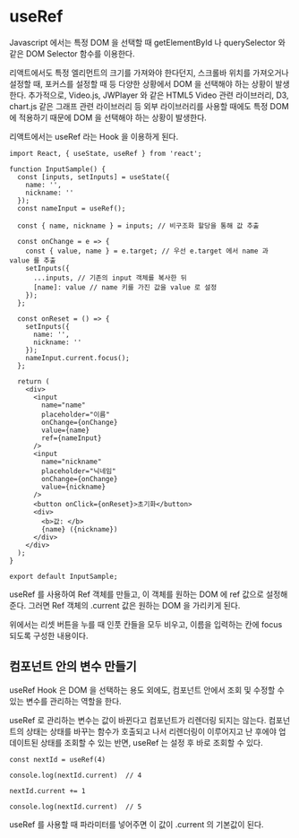 # useRef

Javascript 에서는 특정 DOM 을 선택할 때 getElementById 나 querySelector 와 같은 DOM Selector 함수를 이용한다.

리액트에서도 특정 엘리먼트의 크기를 가져와야 한다던지, 스크롤바 위치를 가져오거나 설정할 때, 포커스를 설정할 때 등 다양한 상황에서 DOM 을 선택해야 하는 상황이 발생한다. 추가적으로, Video.js, JWPlayer 와 같은 HTML5 Video 관련 라이브러리, D3, chart.js 같은 그래프 관련 라이브러리 등 외부 라이브러리를 사용할 때에도 특정 DOM 에 적용하기 때문에 DOM 을 선택해야 하는 상황이 발생한다.

리액트에서는 useRef 라는 Hook 을 이용하게 된다.

```
import React, { useState, useRef } from 'react';

function InputSample() {
  const [inputs, setInputs] = useState({
    name: '',
    nickname: ''
  });
  const nameInput = useRef();

  const { name, nickname } = inputs; // 비구조화 할당을 통해 값 추출

  const onChange = e => {
    const { value, name } = e.target; // 우선 e.target 에서 name 과 value 를 추출
    setInputs({
      ...inputs, // 기존의 input 객체를 복사한 뒤
      [name]: value // name 키를 가진 값을 value 로 설정
    });
  };

  const onReset = () => {
    setInputs({
      name: '',
      nickname: ''
    });
    nameInput.current.focus();
  };

  return (
    <div>
      <input
        name="name"
        placeholder="이름"
        onChange={onChange}
        value={name}
        ref={nameInput}
      />
      <input
        name="nickname"
        placeholder="닉네임"
        onChange={onChange}
        value={nickname}
      />
      <button onClick={onReset}>초기화</button>
      <div>
        <b>값: </b>
        {name} ({nickname})
      </div>
    </div>
  );
}

export default InputSample;
```

useRef 를 사용하여 Ref 객체를 만들고, 이 객체를 원하는 DOM 에 ref 값으로 설정해준다. 그러면 Ref 객체의 .current 값은 원하는 DOM 을 가리키게 된다.

위에서는 리셋 버튼을 누를 때 인풋 칸들을 모두 비우고, 이름을 입력하는 칸에 focus 되도록 구성한 내용이다.

## 컴포넌트 안의 변수 만들기

useRef Hook 은 DOM 을 선택하는 용도 외에도, 컴포넌트 안에서 조회 및 수정할 수 있는 변수를 관리하는 역할을 한다.

useRef 로 관리하는 변수는 값이 바뀐다고 컴포넌트가 리렌더링 되지는 않는다. 컴포넌트의 상태는 상태를 바꾸는 함수가 호출되고 나서 리렌더링이 이루어지고 난 후에야 업데이트된 상태를 조회할 수 있는 반면, useRef 는 설정 후 바로 조회할 수 있다.

```
const nextId = useRef(4)

console.log(nextId.current)  // 4

nextId.current += 1

console.log(nextId.current)  // 5
```

useRef 를 사용할 때 파라미터를 넣어주면 이 값이 .current 의 기본값이 된다.
